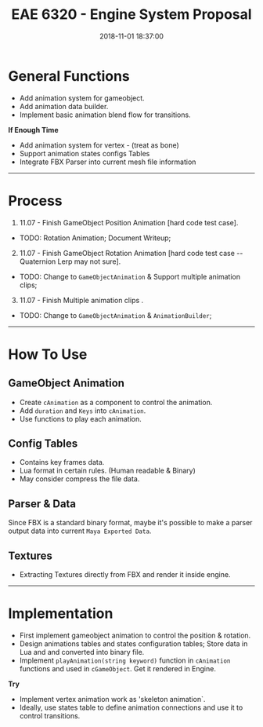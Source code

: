﻿---
title: EAE 6320  -  Engine System Proposal
date: 2018-11-01 18:37:00
tags: 
- Entertainment Arts Engineering 
- Graphics
- C++
- FBX
- Animation
- Texture
- EAE 6320 
categories: 
- Game Engine
- Realtime Rendering
thumbnail: https://thumbs.gfycat.com/KindlyBoldLeafwing-max-1mb.gif
toc: true
---

# General Functions

- Add animation system for gameobject.
- Add animation data builder.
- Implement basic animation blend flow for transitions.
<!--more--> 
**If Enough Time**

- Add animation system for vertex - (treat as bone)
- Support animation states configs Tables  
- Integrate FBX Parser into current mesh file information

***

# Process

1. 11.07 - Finish GameObject Position Animation [hard code test case].
	
- TODO: Rotation Animation; Document Writeup;

2. 11.07 - Finish GameObject  Rotation Animation [hard code test case -- Quaternion Lerp may not sure]. 

- TODO:  Change to `GameObjectAnimation` & Support multiple animation clips;  

3. 11.07 - Finish Multiple animation clips . 

- TODO:  Change to `GameObjectAnimation` & `AnimationBuilder`;  


***

# How To Use


## GameObject Animation
    
- Create `cAnimation` as a component to control the animation. 
- Add `duration` and `Keys` into `cAnimation`.
- Use functions to play each animation.


## Config Tables

- Contains key frames data.
- Lua format in certain rules. (Human readable & Binary) 
- May consider compress the file data.

## Parser & Data

Since FBX is a standard binary format, maybe it's possible to make a parser output data into current `Maya Exported Data`.

## Textures

- Extracting Textures directly from FBX and render it inside engine.

***

# Implementation

- First implement gameobject animation to control the position & rotation.
- Design animations tables and states configuration tables; Store data in Lua and and converted into binary file.
- Implement `playAnimation(string keyword)` function in `cAnimation` functions and used in `cGameObject`. Get it rendered in Engine. 

**Try**
- Implement vertex animation work as 'skeleton animation`.
- Ideally, use states table to define animation connections and use it to control transitions.



